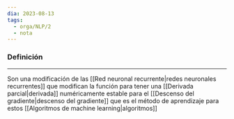 ```yaml
---
dia: 2023-08-13
tags:
  - orga/NLP/2
  - nota
---
```

### Definición
---
Son una modificación de las [[Red neuronal recurrente|redes neuronales recurrentes]] que modifican la función para tener una [[Derivada parcial|derivada]] numéricamente estable para el [[Descenso del gradiente|descenso del gradiente]] que es el método de aprendizaje para estos [[Algoritmos de machine learning|algoritmos]]